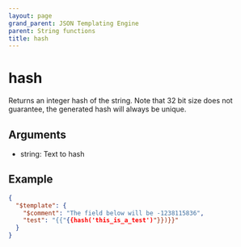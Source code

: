 ```yaml
---
layout: page
grand_parent: JSON Templating Engine
parent: String functions
title: hash
---
```


# hash

Returns an integer hash of the string. Note that 32 bit size does not guarantee, the generated hash will always be unique.

## Arguments

 - string: Text to hash

## Example

```json
{
  "$template": {
    "$comment": "The field below will be -1238115836",
    "test": "{{"{{hash('this_is_a_test')"}})}}"
  }
}
```